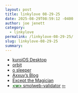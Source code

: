 ```yaml
---
layout: post
title: 𝚕𝚒𝚗𝚔𝚢𝚕𝚘𝚟𝚎 𝟶𝟾-𝟸𝟿-𝟸𝟻
date: 2025-08-29T08:59:12 -0400
author: joe jenett
category:
  - linkylove
permalink: /linkylove-08-29-25/
slug: linkylove-08-29-25
summary:
---
```

<ul class="linkylove">
	<li><a title="kuroi" href="https://kuroi.neocities.org/">kuroiOS Desktop</a></li>
	<li><a title="ven" href="https://ovengoats.world/">orbit</a></li>
	<li><a title="Tehsin" href="https://fairygore.neocities.org/">o sleeper</a></li>
	<li><a title="axxuy" href="https://axxuy.xyz/blog/">Axxuy’s Blog</a></li>
	<li><a title="Merlin" href="https://exceptthemagician.neocities.org/">Except the Magician</a></li>
	<li><a title="experimental" href="https://smolweb.org/validator/"><span style="color:#006600;font-weight:600;">&lt;w></span> smolweb-validator</a>  <a title="source" href="https://social.pollux.casa/@adele"><span class="via">&#8678;</span></a></li>
</ul>

<a href="https://brid.gy/publish/mastodon"></a>